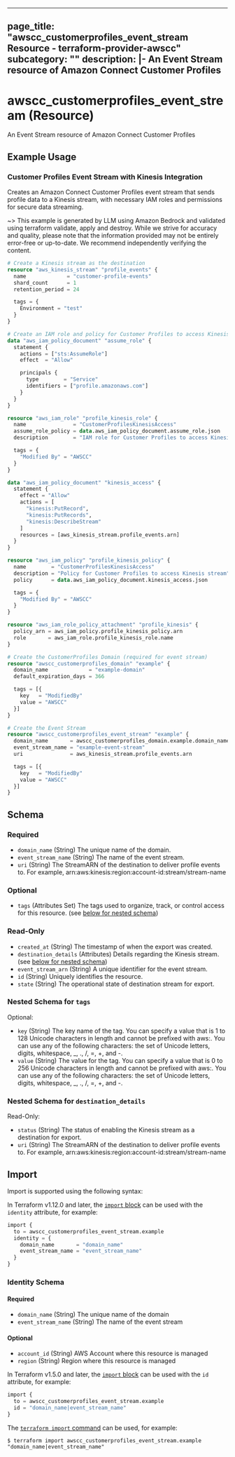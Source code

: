 
---
page_title: "awscc_customerprofiles_event_stream Resource - terraform-provider-awscc"
subcategory: ""
description: |-
  An Event Stream resource of Amazon Connect Customer Profiles
---

# awscc_customerprofiles_event_stream (Resource)

An Event Stream resource of Amazon Connect Customer Profiles

## Example Usage

### Customer Profiles Event Stream with Kinesis Integration

Creates an Amazon Connect Customer Profiles event stream that sends profile data to a Kinesis stream, with necessary IAM roles and permissions for secure data streaming.

~> This example is generated by LLM using Amazon Bedrock and validated using terraform validate, apply and destroy. While we strive for accuracy and quality, please note that the information provided may not be entirely error-free or up-to-date. We recommend independently verifying the content.

```terraform
# Create a Kinesis stream as the destination
resource "aws_kinesis_stream" "profile_events" {
  name             = "customer-profile-events"
  shard_count      = 1
  retention_period = 24

  tags = {
    Environment = "test"
  }
}

# Create an IAM role and policy for Customer Profiles to access Kinesis
data "aws_iam_policy_document" "assume_role" {
  statement {
    actions = ["sts:AssumeRole"]
    effect  = "Allow"

    principals {
      type        = "Service"
      identifiers = ["profile.amazonaws.com"]
    }
  }
}

resource "aws_iam_role" "profile_kinesis_role" {
  name               = "CustomerProfilesKinesisAccess"
  assume_role_policy = data.aws_iam_policy_document.assume_role.json
  description        = "IAM role for Customer Profiles to access Kinesis stream"

  tags = {
    "Modified By" = "AWSCC"
  }
}

data "aws_iam_policy_document" "kinesis_access" {
  statement {
    effect = "Allow"
    actions = [
      "kinesis:PutRecord",
      "kinesis:PutRecords",
      "kinesis:DescribeStream"
    ]
    resources = [aws_kinesis_stream.profile_events.arn]
  }
}

resource "aws_iam_policy" "profile_kinesis_policy" {
  name        = "CustomerProfilesKinesisAccess"
  description = "Policy for Customer Profiles to access Kinesis stream"
  policy      = data.aws_iam_policy_document.kinesis_access.json

  tags = {
    "Modified By" = "AWSCC"
  }
}

resource "aws_iam_role_policy_attachment" "profile_kinesis" {
  policy_arn = aws_iam_policy.profile_kinesis_policy.arn
  role       = aws_iam_role.profile_kinesis_role.name
}

# Create the CustomerProfiles Domain (required for event stream)
resource "awscc_customerprofiles_domain" "example" {
  domain_name             = "example-domain"
  default_expiration_days = 366

  tags = [{
    key   = "ModifiedBy"
    value = "AWSCC"
  }]
}

# Create the Event Stream
resource "awscc_customerprofiles_event_stream" "example" {
  domain_name       = awscc_customerprofiles_domain.example.domain_name
  event_stream_name = "example-event-stream"
  uri               = aws_kinesis_stream.profile_events.arn

  tags = [{
    key   = "ModifiedBy"
    value = "AWSCC"
  }]
}
```

<!-- schema generated by tfplugindocs -->
## Schema

### Required

- `domain_name` (String) The unique name of the domain.
- `event_stream_name` (String) The name of the event stream.
- `uri` (String) The StreamARN of the destination to deliver profile events to. For example, arn:aws:kinesis:region:account-id:stream/stream-name

### Optional

- `tags` (Attributes Set) The tags used to organize, track, or control access for this resource. (see [below for nested schema](#nestedatt--tags))

### Read-Only

- `created_at` (String) The timestamp of when the export was created.
- `destination_details` (Attributes) Details regarding the Kinesis stream. (see [below for nested schema](#nestedatt--destination_details))
- `event_stream_arn` (String) A unique identifier for the event stream.
- `id` (String) Uniquely identifies the resource.
- `state` (String) The operational state of destination stream for export.

<a id="nestedatt--tags"></a>
### Nested Schema for `tags`

Optional:

- `key` (String) The key name of the tag. You can specify a value that is 1 to 128 Unicode characters in length and cannot be prefixed with aws:. You can use any of the following characters: the set of Unicode letters, digits, whitespace, _, ., /, =, +, and -.
- `value` (String) The value for the tag. You can specify a value that is 0 to 256 Unicode characters in length and cannot be prefixed with aws:. You can use any of the following characters: the set of Unicode letters, digits, whitespace, _, ., /, =, +, and -.


<a id="nestedatt--destination_details"></a>
### Nested Schema for `destination_details`

Read-Only:

- `status` (String) The status of enabling the Kinesis stream as a destination for export.
- `uri` (String) The StreamARN of the destination to deliver profile events to. For example, arn:aws:kinesis:region:account-id:stream/stream-name

## Import

Import is supported using the following syntax:

In Terraform v1.12.0 and later, the [`import` block](https://developer.hashicorp.com/terraform/language/import) can be used with the `identity` attribute, for example:

```terraform
import {
  to = awscc_customerprofiles_event_stream.example
  identity = {
    domain_name       = "domain_name"
    event_stream_name = "event_stream_name"
  }
}
```

<!-- schema generated by tfplugindocs -->
### Identity Schema

#### Required

- `domain_name` (String) The unique name of the domain
- `event_stream_name` (String) The name of the event stream

#### Optional

- `account_id` (String) AWS Account where this resource is managed
- `region` (String) Region where this resource is managed

In Terraform v1.5.0 and later, the [`import` block](https://developer.hashicorp.com/terraform/language/import) can be used with the `id` attribute, for example:

```terraform
import {
  to = awscc_customerprofiles_event_stream.example
  id = "domain_name|event_stream_name"
}
```

The [`terraform import` command](https://developer.hashicorp.com/terraform/cli/commands/import) can be used, for example:

```shell
$ terraform import awscc_customerprofiles_event_stream.example "domain_name|event_stream_name"
```
